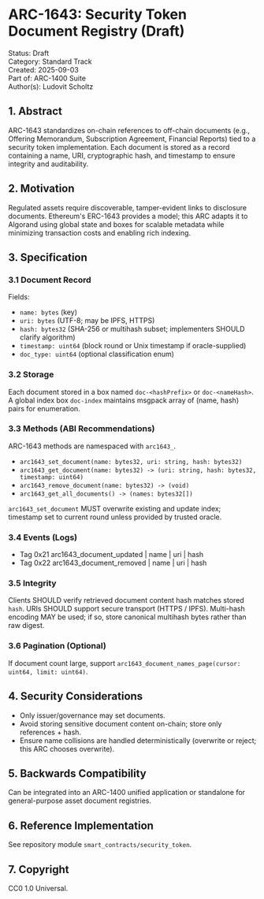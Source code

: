 # ARC-1643: Security Token Document Registry (Draft)

Status: Draft  
Category: Standard Track  
Created: 2025-09-03  
Part of: ARC-1400 Suite  
Author(s): Ludovit Scholtz

## 1. Abstract

ARC-1643 standardizes on-chain references to off-chain documents (e.g., Offering Memorandum, Subscription Agreement, Financial Reports) tied to a security token implementation. Each document is stored as a record containing a name, URI, cryptographic hash, and timestamp to ensure integrity and auditability.

## 2. Motivation

Regulated assets require discoverable, tamper-evident links to disclosure documents. Ethereum's ERC-1643 provides a model; this ARC adapts it to Algorand using global state and boxes for scalable metadata while minimizing transaction costs and enabling rich indexing.

## 3. Specification

### 3.1 Document Record

Fields:

- `name: bytes` (key)
- `uri: bytes` (UTF-8; may be IPFS, HTTPS)
- `hash: bytes32` (SHA-256 or multihash subset; implementers SHOULD clarify algorithm)
- `timestamp: uint64` (block round or Unix timestamp if oracle-supplied)
- `doc_type: uint64` (optional classification enum)

### 3.2 Storage

Each document stored in a box named `doc-<hashPrefix>` or `doc-<nameHash>`. A global index box `doc-index` maintains msgpack array of (name, hash) pairs for enumeration.

### 3.3 Methods (ABI Recommendations)

ARC-1643 methods are namespaced with `arc1643_`.

- `arc1643_set_document(name: bytes32, uri: string, hash: bytes32)`
- `arc1643_get_document(name: bytes32) -> (uri: string, hash: bytes32, timestamp: uint64)`
- `arc1643_remove_document(name: bytes32) -> (void)`
- `arc1643_get_all_documents() -> (names: bytes32[])`

`arc1643_set_document` MUST overwrite existing and update index; timestamp set to current round unless provided by trusted oracle.

### 3.4 Events (Logs)

- Tag 0x21 arc1643_document_updated | name | uri | hash
- Tag 0x22 arc1643_document_removed | name | uri | hash

### 3.5 Integrity

Clients SHOULD verify retrieved document content hash matches stored `hash`. URIs SHOULD support secure transport (HTTPS / IPFS). Multi-hash encoding MAY be used; if so, store canonical multihash bytes rather than raw digest.

### 3.6 Pagination (Optional)

If document count large, support `arc1643_document_names_page(cursor: uint64, limit: uint64)`.

## 4. Security Considerations

- Only issuer/governance may set documents.
- Avoid storing sensitive document content on-chain; store only references + hash.
- Ensure name collisions are handled deterministically (overwrite or reject; this ARC chooses overwrite).

## 5. Backwards Compatibility

Can be integrated into an ARC-1400 unified application or standalone for general-purpose asset document registries.

## 6. Reference Implementation

See repository module `smart_contracts/security_token`.

## 7. Copyright

CC0 1.0 Universal.
